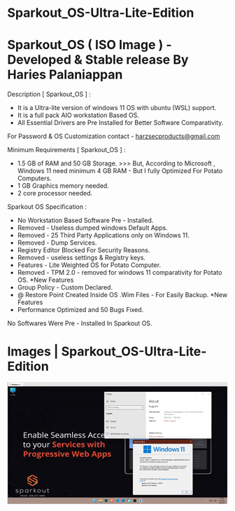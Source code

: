 # Sparkout_OS-Ultra-Lite-Edition

# Sparkout_OS ( ISO Image ) - Developed & Stable release By Haries Palaniappan

Description [ Sparkout_OS ] : 

  * It is a Ultra-lite version of windows 11 OS with ubuntu (WSL) support.
  * It is a full pack AIO workstation Based OS.
  * All Essential Drivers are Pre Installed for Better Software Comparativity.
  
For Password & OS Customization
contact - harzsecproducts@gmail.com


Minimum Requirements [ Sparkout_OS ] : 

  * 1.5 GB of RAM and 50 GB Storage. >>> But, According to Microsoft , Windows 11 need minimum 4 GB RAM - But I fully Optimized For Potato Computers.
  * 1 GB Graphics memory needed.
  * 2 core processor needed.
 
Sparkout OS Specification : 
 
  * No Workstation Based Software Pre - Installed.
  * Removed - Useless dumped windows Default Apps.
  * Removed - 25 Third Party Applications only on Windows 11.
  * Removed - Dump Services.
  * Registry Editor Blocked For Security Reasons.
  * Removed - useless settings & Registry keys.
  * Features - Lite Weighted OS for Potato Computer.
  * Removed - TPM 2.0 - removed for windows 11 comparativity for Potato OS.   *New Features
  * Group Policy - Custom Declared.
  * @ Restore Point Created Inside OS .Wim Files - For Easily Backup.         *New Features
  * Performance Optimized and 50 Bugs Fixed.

No Softwares Were Pre - Installed In Sparkout OS.

# Images | Sparkout_OS-Ultra-Lite-Edition

![image](https://github.com/Sparkout-OS/Sparkout_OS-Ultra-Lite-Edition/blob/main/2.png)

